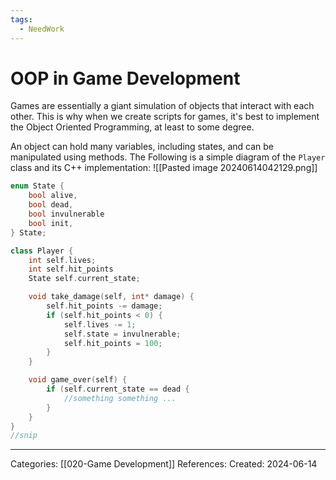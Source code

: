 ```yaml
---
tags:
  - NeedWork
---
```

# OOP in Game Development
Games are essentially a giant simulation of objects that interact with each other. This is why when we create scripts for games, it's best to implement the Object Oriented Programming, at least to some degree.

An object can hold many variables, including states, and can be manipulated using methods. The Following is a simple diagram of the `Player` class and its C++ implementation:
![[Pasted image 20240614042129.png]]
```C++
enum State { 
	bool alive,
	bool dead,
	bool invulnerable
	bool init,
} State;

class Player {
	int self.lives;
	int self.hit_points
	State self.current_state;

	void take_damage(self, int* damage) {
		self.hit_points -= damage;
		if (self.hit_points < 0) {
			self.lives -= 1;
			self.state = invulnerable;
			self.hit_points = 100;
		}
	}

	void game_over(self) {
		if (self.current_state == dead {
			//something something ...
		}
	}
}
//snip
```


---
Categories: [[020-Game Development]]
References:
Created: 2024-06-14
